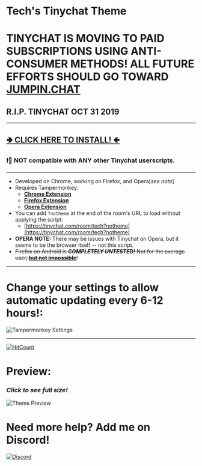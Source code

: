 # Tech's Tinychat Theme
# TINYCHAT IS MOVING TO PAID SUBSCRIPTIONS USING ANTI-CONSUMER METHODS! ALL FUTURE EFFORTS SHOULD GO TOWARD [JUMPIN.CHAT](https://jumpin.chat)
## R.I.P. TINYCHAT OCT 31 2019
---

## [**🢂 CLICK HERE TO INSTALL! 🢀**](https://github.com/Technetium1/TinychatTheme/raw/master/theme.user.js)

### :exclamation::no_entry_sign: **NOT** compatible with **ANY** other Tinychat userscripts.

---

* Developed on Chrome, working on Firefox, and Opera[*see note*]
* Requires Tampermonkey:
  * [**Chrome Extension**](https://chrome.google.com/webstore/detail/tampermonkey/dhdgffkkebhmkfjojejmpbldmpobfkfo)
  * [**Firefox Extension**](https://addons.mozilla.org/en-US/firefox/addon/tampermonkey/)
  * [**Opera Extension**](https://addons.opera.com/en/extensions/details/tampermonkey-beta/)
* You can add `?notheme` at the end of the room's URL to load without applying the script:
  * [https://tinychat.com/room/tech?notheme](https://tinychat.com/room/tech?notheme)
* **OPERA NOTE:** There may be issues with Tinychat on Opera, but it seems to be the browser itself -- not this script.
* ~~Firefox on Android is ***COMPLETELY UNTESTED!*** Not for the average user, [**but not impossible**](https://github.com/ghacksuserjs/ghacks-user.js/wiki/1.6-Firefox-Android)!~~
---

# Change your settings to allow automatic updating every 6-12 hours!:

![Tampermonkey Settings](https://github.com/Technetium1/TinychatTheme/raw/master/Tampermonkey_Settings.png)

---

[![HitCount](https://hits.dwyl.com/Technetium1/TinychatTheme.svg)](https://hits.dwyl.com/Technetium1/TinychatTheme)

# Preview:

### ***Click to see full size!***
![Theme Preview](https://github.com/Technetium1/TinychatTheme/raw/master/ThemePreview.png)

# Need more help? Add me on Discord!
[![Discord](https://discordapp.com/api/guilds/260151582337794058/widget.png?style=banner3)](https://discord.com/widget?id=260151582337794058&theme=dark)

